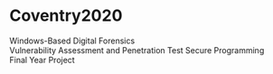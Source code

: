 # Coventry2020
Windows-Based Digital Forensics   
Vulnerability Assessment and Penetration Test
Secure Programming   
Final Year Project
